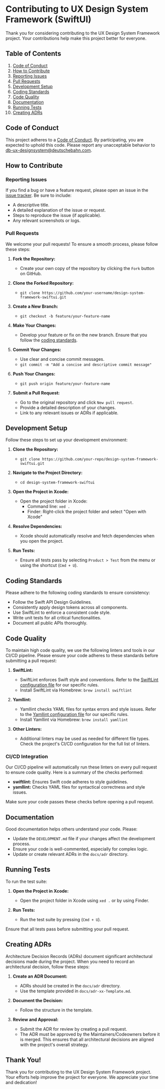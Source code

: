 # Contributing to UX Design System Framework (SwiftUI)

Thank you for considering contributing to the UX Design System Framework project. Your contributions help make this project better for everyone.

## Table of Contents
1. [Code of Conduct](#code-of-conduct)
2. [How to Contribute](#how-to-contribute)
3. [Reporting Issues](#reporting-issues)
4. [Pull Requests](#pull-requests)
5. [Development Setup](#development-setup)
6. [Coding Standards](#coding-standards)
7. [Code Quality](#code-quality)
8. [Documentation](#documentation)
9. [Running Tests](#running-tests)
10. [Creating ADRs](#creating-adrs)

## Code of Conduct
This project adheres to a [Code of Conduct](./CODE_OF_CONDUCT.md). By participating, you are expected to uphold this code. Please report any unacceptable behavior to [db-ux-designsystem@deutschebahn.com](mailto:db-ux-designsystem@deutschebahn.com).

## How to Contribute
### Reporting Issues
If you find a bug or have a feature request, please open an issue in the [issue tracker](https://github.com/your-repo/design-system-framework-swiftui/issues). Be sure to include:
- A descriptive title.
- A detailed explanation of the issue or request.
- Steps to reproduce the issue (if applicable).
- Any relevant screenshots or logs.

### Pull Requests
We welcome your pull requests! To ensure a smooth process, please follow these steps:

1. **Fork the Repository:**
   - Create your own copy of the repository by clicking the `Fork` button on GitHub.

2. **Clone the Forked Repository:**
   - `git clone https://github.com/your-username/design-system-framework-swiftui.git`

3. **Create a New Branch:**
   - `git checkout -b feature/your-feature-name`

4. **Make Your Changes:**
   - Develop your feature or fix on the new branch. Ensure that you follow the [coding standards](#coding-standards).

5. **Commit Your Changes:**
   - Use clear and concise commit messages.
   - `git commit -m "Add a concise and descriptive commit message"`

6. **Push Your Changes:**
   - `git push origin feature/your-feature-name`

7. **Submit a Pull Request:**
   - Go to the original repository and click `New pull request`.
   - Provide a detailed description of your changes.
   - Link to any relevant issues or ADRs if applicable.

## Development Setup
Follow these steps to set up your development environment:

1. **Clone the Repository:**
   - `git clone https://github.com/your-repo/design-system-framework-swiftui.git`

2. **Navigate to the Project Directory:**
   - `cd design-system-framework-swiftui`

3. **Open the Project in Xcode:**
   - Open the project folder in Xcode:
     - Command line: `xed .`
     - Finder: Right-click the project folder and select "Open with Xcode"

4. **Resolve Dependencies:**
   - Xcode should automatically resolve and fetch dependencies when you open the project.

5. **Run Tests:**
   - Ensure all tests pass by selecting `Product > Test` from the menu or using the shortcut (`Cmd + U`).

## Coding Standards
Please adhere to the following coding standards to ensure consistency:

- Follow the Swift API Design Guidelines.
- Consistently apply design tokens across all components.
- Use SwiftLint to enforce a consistent code style.
- Write unit tests for all critical functionalities.
- Document all public APIs thoroughly.

## Code Quality
To maintain high code quality, we use the following linters and tools in our CI/CD pipeline. Please ensure your code adheres to these standards before submitting a pull request:

1. **SwiftLint:**
   - SwiftLint enforces Swift style and conventions. Refer to the [SwiftLint configuration file](./.swiftlint.yml) for our specific rules.
   - Install SwiftLint via Homebrew: `brew install swiftlint`

2. **Yamllint:**
   - Yamllint checks YAML files for syntax errors and style issues. Refer to the [Yamllint configuration file](./.yamllint) for our specific rules.
   - Install Yamllint via Homebrew: `brew install yamllint`

3. **Other Linters:**
   - Additional linters may be used as needed for different file types. Check the project's CI/CD configuration for the full list of linters.

### CI/CD Integration
Our CI/CD pipeline will automatically run these linters on every pull request to ensure code quality. Here is a summary of the checks performed:

- **swiftlint:** Ensures Swift code adheres to style guidelines.
- **yamllint:** Checks YAML files for syntactical correctness and style issues.

Make sure your code passes these checks before opening a pull request.

## Documentation
Good documentation helps others understand your code. Please:

- Update the `DEVELOPMENT.md` file if your changes affect the development process.
- Ensure your code is well-commented, especially for complex logic.
- Update or create relevant ADRs in the `docs/adr` directory.

## Running Tests
To run the test suite:

1. **Open the Project in Xcode:**
   - Open the project folder in Xcode using `xed .` or by using Finder.

2. **Run Tests:**
   - Run the test suite by pressing (`Cmd + U`).

Ensure that all tests pass before submitting your pull request.

## Creating ADRs
Architecture Decision Records (ADRs) document significant architectural decisions made during the project. When you need to record an architectural decision, follow these steps:

1. **Create an ADR Document:**
   - ADRs should be created in the `docs/adr` directory.
   - Use the template provided in `docs/adr-xx-Template.md`.

2. **Document the Decision:**
   - Follow the structure in the template.

3. **Review and Approval:**
   - Submit the ADR for review by creating a pull request.
   - The ADR must be approved by the Maintainers/Codeowners before it is merged. This ensures that all architectural decisions are aligned with the project's overall strategy.

## Thank You!
Thank you for contributing to the UX Design System Framework project. Your efforts help improve the project for everyone. We appreciate your time and dedication!
